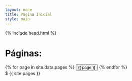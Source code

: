 ```yaml
---
layout: none
title: Página Inicial
style: main
---
```


{% include head.html %}
<body>
  <h1>Páginas:</h1>
  <div class="centralizado">
    {% for page in site.data.pages %}
      <a href="{{ / | relative_url }}{{ page | downcase | replace: " ", "_" }}/"><button>{{ page }}</button></a>
    {% endfor %}
  </div>
$ {{ site.pages }}
</body>
